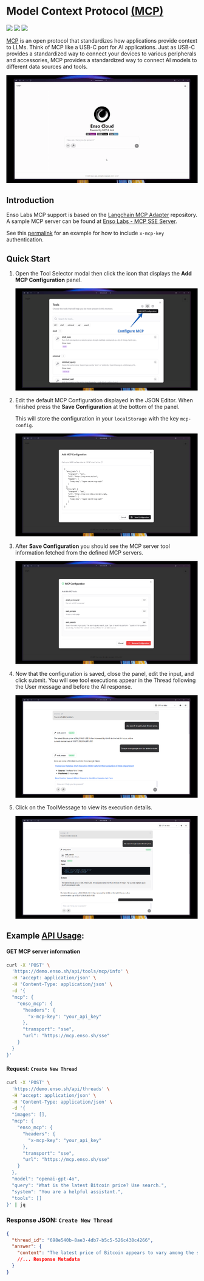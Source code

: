 # Model Context Protocol [(MCP)](https://modelcontextprotocol.io/introduction)

<a href="https://discord.com/invite/QRfjg4YNzU"><img src="https://img.shields.io/badge/Join-Discord-purple"></a>
<a href="https://demo.enso.sh/api"><img src="https://img.shields.io/badge/View-API Docs-blue"></a>
<a href="https://enso.sh/socials"><img src="https://img.shields.io/badge/Follow-Social-black"></a>

[MCP](https://modelcontextprotocol.io/introduction) is an open protocol that standardizes how applications provide context to LLMs. Think of MCP like a USB-C port for AI applications. Just as USB-C provides a standardized way to connect your devices to various peripherals and accessories, MCP provides a standardized way to connect AI models to different data sources and tools.

![Landing Page](https://github.com/ryaneggz/static/blob/main/enso/mcp-enable.gif?raw=true)

## Introduction

Enso Labs MCP support is based on the [Langchain MCP Adapter](https://github.com/langchain-ai/langchain-mcp-adapters) repository. A sample MCP server can be found at [Enso Labs - MCP SSE Server](https://github.com/enso-labs/mcp-sse). 

See this [permalink](https://github.com/enso-labs/mcp-sse/blob/caa79bee4af4914d729ef1989156b66966121d80/main.py#L22-L27) for an example for how to include `x-mcp-key` authentication.

## Quick Start

1. Open the Tool Selector modal then click the icon that displays the **Add MCP Configuration** panel.

    ![Configure MCP](https://github.com/ryaneggz/static/blob/main/enso/configure-mcp.png?raw=true)

2. Edit the default MCP Configuration displayed in the JSON Editor. When finished press the **Save Configuration** at the bottom of the panel.  
    
    This will store the configuration in your `localStorage` with the key `mcp-config`.  

    ![Edit Configuration](https://github.com/ryaneggz/static/blob/main/enso/mcp-editor.png?raw=true)

3. After **Save Configuration** you should see the MCP server tool information fetched from the defined MCP servers.

    ![MCP Info](https://github.com/ryaneggz/static/blob/main/enso/mcp-info.png?raw=true) 

4. Now that the configuration is saved, close the panel, edit the input, and click submit. You will see tool executions appear in the Thread following the User message and before the AI response. 

    ![MCP Query](https://github.com/ryaneggz/static/blob/main/enso/mcp-query.png?raw=true)   

5. Click on the ToolMessage to view its execution details.

    ![MCP Tool Execution](https://github.com/ryaneggz/static/blob/main/enso/mcp-toolcall.png?raw=true)  

## Example [API Usage](https://demo.enso.sh/api#/Thread/Create_New_Thread_api_threads_post):

#### GET MCP server information

```bash
curl -X 'POST' \
  'https://demo.enso.sh/api/tools/mcp/info' \
  -H 'accept: application/json' \
  -H 'Content-Type: application/json' \
  -d '{
  "mcp": {
    "enso_mcp": {
      "headers": {
        "x-mcp-key": "your_api_key"
      },
      "transport": "sse",
      "url": "https://mcp.enso.sh/sse"
    }
  }
}'
```

#### Request: `Create New Thread`

```bash
curl -X 'POST' \
  'https://demo.enso.sh/api/threads' \
  -H 'accept: application/json' \
  -H 'Content-Type: application/json' \
  -d '{
  "images": [],
  "mcp": {
    "enso_mcp": {
      "headers": {
        "x-mcp-key": "your_api_key"
      },
      "transport": "sse",
      "url": "https://mcp.enso.sh/sse"
    }
  },
  "model": "openai-gpt-4o",
  "query": "What is the latest Bitcoin price? Use search.",
  "system": "You are a helpful assistant.",
  "tools": []
}' | jq
```

### Response JSON: `Create New Thread`

```json
{
  "thread_id": "698e540b-8ae3-4db7-b5c5-526c438c4266",
  "answer": {
    "content": "The latest price of Bitcoin appears to vary among the sources. According to a search result from Yahoo Finance, the last known price of Bitcoin is approximately $97,305.19 per BTC, while a result from Coinbase lists Bitcoin at $88,316.34 per BTC. Prices can vary slightly between exchanges due to different market conditions. For the most accurate and current price, you might want to check a live cryptocurrency exchange platform like [Coinbase](https://www.coinbase.com/price/bitcoin) or [Yahoo Finance](https://finance.yahoo.com/quote/BTC-USD/).",
    //... Response Metadata
  }
}
```
